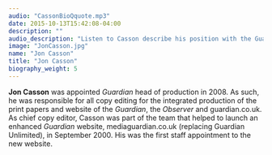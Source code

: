 ```yaml
---
audio: "CassonBioQquote.mp3"
date: 2015-10-13T15:42:08-04:00
description: ""
audio_description: "Listen to Casson describe his position with the Guardian."
image: "JonCasson.jpg"
name: "Jon Casson"
title: "Jon Casson"
biography_weight: 5
---
```


**Jon Casson** was appointed *Guardian* head of production in 2008. 
As such, he was responsible for all copy editing for the integrated production of the 
print papers and website of the *Guardian*, the *Observer* and guardian.co.uk. 
As chief copy editor, Casson was part of the team that helped to launch an enhanced *Guardian* 
website, mediaguardian.co.uk (replacing Guardian Unlimited), in September 2000. His was the first staff 
appointment to the new website.

